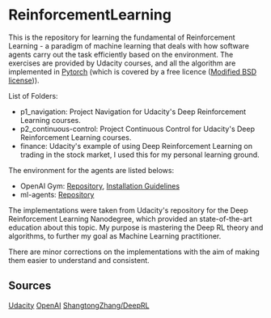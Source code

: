 # ReinforcementLearning

This is the repository for learning the fundamental of Reinforcement Learning - a paradigm of machine learning that deals with how software agents carry out the task efficiently based on the environment. 
The exercises are provided by Udacity courses, and all the algorithm are implemented in [Pytorch](https://pytorch.org/) (which is covered by a free licence ([Modified BSD license](https://en.wikipedia.org/wiki/BSD_licenses#3-clause))). 

List of Folders:
- p1_navigation: Project Navigation for Udacity's Deep Reinforcement Learning courses.
- p2_continuous-control: Project Continuous Control for Udacity's Deep Reinforcement Learning courses.
- finance: Udacity's example of using Deep Reinforcement Learning on trading in the stock market, I used this for my personal learning ground.


The environment for the agents are listed belows:
- OpenAI Gym: [Repository](https://github.com/openai/gym), [Installation Guidelines](https://medium.com/@sayanmndl21/install-openai-gym-with-box2d-and-mujoco-in-windows-10-e25ee9b5c1d5)
- ml-agents: [Repository](https://github.com/Unity-Technologies/ml-agents/tree/master/ml-agents)


The implementations were taken from Udacity's repository for the Deep Reinforcement Learning Nanodegree, which provided an state-of-the-art education about this topic. My purpose is mastering the Deep RL theory and algorithms, to further my goal as Machine Learning practitioner. 

There are minor corrections on the implementations with the aim of making them easier to understand and consistent.

## Sources
[Udacity](https://github.com/udacity/deep-reinforcement-learning)
[OpenAI](https://gym.openai.com/)
[ShangtongZhang/DeepRL](https://github.com/ShangtongZhang/reinforcement-learning-an-introduction)